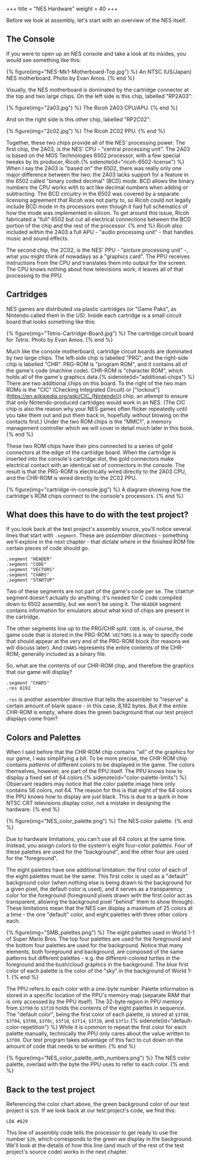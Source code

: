+++
title = "NES Hardware"
weight = 40
+++

Before we look at assembly, let's start with an overview of the NES itself.

## The Console

If you were to open up an NES console and take a look at its insides, you would
see something like this:

{% figure(img="NES-Mk1-Motherboard-Top.jpg") %}
An NTSC (US/Japan) NES motherboard. Photo by Evan Amos.
{% end %}

Visually, the NES motherboard is dominated by the cartridge connector at the top
and two large chips. On the left side is this chip, labelled "RP2A03":

{% figure(img="2a03.jpg") %}
The Ricoh 2A03 CPU/APU.
{% end %}

And on the right side is this other chip, labelled "RP2C02":

{% figure(img="2c02.jpg") %}
The Ricoh 2C02 PPU.
{% end %}

Together, these two chips provide all of the NES' processing power. The first chip,
the 2A03, is the NES' CPU - "central processing unit". The 2A03 is based on
the MOS Technologies 6502 processor, with a few special tweaks by its producer,
Ricoh.{% sidenote(id="ricoh-6502-license") %}
When I say the 2A03 is "based on" the 6502, there was really only one major difference
between the two: the 2A03 lacks support for a feature in the 6502 called "binary
coded decimal" (BCD) mode. BCD allows the binary numbers the CPU works with
to act like decimal numbers when adding or subtracting. The BCD circuitry in
the 6502 was covered by a separate licensing agreement that Ricoh was not
party to, so Ricoh could not legally include BCD mode in its processors
even though it had full schematics of how the mode was implemented in silicon.
To get around this issue, Ricoh fabricated a "full" 6502 but cut all electrical
connections between the BCD portion of the chip and the rest of the processor.
{% end %} Ricoh also included within the 2A03 a full APU - "audio processing unit" -
that handles music and sound effects.

The second chip, the 2C02, is the NES' PPU - "picture processing unit" -, what you
might think of nowadays as a "graphics card". The PPU receives instructions from
the CPU and translates them into output for the screen. The CPU knows nothing about
how televisions work; it leaves all of that processing to the PPU.

## Cartridges

NES games are distributed via plastic cartridges (or "Game Paks", as Nintendo called
them in the US). Inside each cartridge is a small circuit board that looks something
like this:

{% figure(img="Tetris-Cartridge-Board.jpg") %}
The cartridge circuit board for _Tetris_. Photo by Evan Amos.
{% end %}

Much like the console motherboard, cartridge circuit boards are dominated by two
large chips. The left-side chip is labelled "PRG", and the right-side chip is labelled "CHR".
PRG-ROM is "program ROM", and it contains all of the game's code (machine code). CHR-ROM is
"character ROM", which holds all of the game's graphics data.{% sidenote(id="additional-chips") %}
There are two additional chips on this board. To the right of the two main ROMs is the "CIC"
(Checking Integrated Circuit) or ["lockout"](https://en.wikipedia.org/wiki/CIC_(Nintendo\)) chip,
an attempt to ensure that only Nintendo-produced cartridges would work in an NES. (The CIC chip is also the reason
why your NES games often flicker repeatedly until you take them out and put them back in,
hopefully _without_ blowing on the contacts first.) Under the two ROM chips is the "MMC1",
a memory management controller which we will cover in detail much later in this book.
{% end %}


These two ROM chips have their pins connected to a series of gold connectors at the edge of the cartridge board.
When the cartridge is inserted into the console's cartridge slot, the gold connectors make electrical
contact with an identical set of connectors in the console. The result is that the PRG-ROM is electrically
wired directly to the 2A03 CPU, and the CHR-ROM is wired directly to the 2C02 PPU.

{% figure(img="cartridge-in-console.jpg") %}
A diagram showing how the cartridge's ROM chips connect to the console's processors.
{% end %}

## What does this have to do with the test project?

If you look back at the test project's assembly source, you'll notice several lines that start with
`.segment`. These are _assembler directives_ - something we'll explore in the
next chapter - that dictate where in the finished ROM file certain pieces of code should go.

```ca65
.segment "HEADER"
.segment "CODE"
.segment "VECTORS"
.segment "CHARS"
.segment "STARTUP"
```

Two of these segments are not part of the game's code per se.
The `STARTUP` segment doesn't actually do anything; it's needed for C code compiled
down to 6502 assembly, but we won't be using it. The `HEADER` segment contains
information for emulators about what kind of chips are present in the cartridge.

The other segments line up to the PRG/CHR split. `CODE` is, of course,
the game code that is stored in the PRG-ROM. `VECTORS` is a way to specify
code that should appear at the very end of the PRG-ROM block (for reasons we will discuss
later). And `CHARS` represents the entire contents of the CHR-ROM, generally
included as a binary file.

So, what are the contents of our CHR-ROM chip, and therefore the graphics that our game will display?

```ca65
.segment "CHARS"
.res 8192
```

`.res` is another assembler directive that tells the assembler to "reserve" a
certain amount of blank space - in this case, 8,192 bytes. But if the entire CHR-ROM is
empty, where does the green background that our test project displays come from?

## Colors and Palettes

When I said before that the CHR-ROM chip contains "all" of the graphics for our game,
I was simplifying a bit. To be more precise, the CHR-ROM chip contains <em>patterns</em>
of different colors to be displayed in the game. The colors themselves, however, are
part of the PPU itself. The PPU knows how to display a fixed set of 64 colors.{% sidenote(id="color-palette-limits") %}
Observant readers may notice that the color palette image here only contains 56 colors,
not 64. The reason for this is that eight of the 64 colors the PPU knows how to display
are just black. This is due to a quirk in how NTSC CRT televisions display color,
not a mistake in designing the hardware.
{% end %}

{% figure(img="NES_color_palette.png") %}
The NES color palette.
{% end %}

Due to hardware limitations, you can't use all 64 colors at the same time. Instead,
you assign colors to the system's eight four-color _palettes_. Four of these
palettes are used for the "background", and the other four are used for the "foreground".

The eight palettes have one additional limitation: the first color of each of the eight
palettes must be the same. This first color is used as a "default" background color
(when nothing else is being drawn to the background for a given pixel, the default
color is used), and it serves as a transparency color for the foreground (foreground
pixels drawn with the first color act as transparent, allowing the background pixel
"behind" them to show through). These limitations mean that the NES can display
a maximum of 25 colors at a time - the one "default" color, and eight palettes
with three other colors each.

{% figure(img="SMB_palettes.png") %}
The eight palettes used in World 1-1 of Super Mario Bros. The top four
palettes are used for the foreground and the bottom four palettes are used for the
background. Notice that many elements, both foreground and background, are composed
of the same patterns but different palettes - e.g. the different-colored turtles
in the foreground and the bush/cloud graphics in the background. The blue first
color of each palette is the color of the "sky" in the background of World 1-1.
{% end %}

The PPU refers to each color with a one-byte number. Palette information is
stored in a specific location of the PPU's memory map (separate RAM that is
only accessed by the PPU itself). The 32-byte region in PPU memory from `$3f00`
to `$3f20` holds the contents of the eight palettes in sequence. The "default color",
being the first color of each palette, is stored at `$3f00`, `$3f04`,
`$3f08`, `$3f0c`, `$3f10`, `$3f14`,
`$3f18`, and `$3f1c`.{% sidenote(id="default-color-repetition") %}
While it is common to repeat the first color for each palette manually,
technically the PPU only cares about the value written to `$3f00`. Our
test program takes advantage of this fact to cut down on the amount of
code that needs to be written.
{% end %}

{% figure(img="NES_color_palette_with_numbers.png") %}
The NES color palette, overlaid with the byte the PPU uses to
refer to each color.
{% end %}

## Back to the test project

Referencing the color chart above, the green background color of our test
project is `$29`. If we look back at our test project's code,
we find this:

```ca65, linenos, linenostart=31
LDA #$29
```

This line of assembly code tells the processor to get ready to use the
number `$29`, which corresponds to the green we display in the background.
We'll look at the details of how this line (and much of the rest of the
test project's source code) works in the next chapter.

